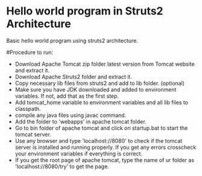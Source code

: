 # Hello world program in Struts2 Architecture
Basic hello world program using struts2 architecture.

#Procedure to run:
- Download Apache Tomcat zip folder latest version from Tomcat website and extract it.
- Download Apache Struts2 folder and extract it.
- Copy necessary lib files from struts2 and add to lib folder. (optional)
- Make sure you have JDK downloaded and added to environment variables. If not, add that as the first step.
- Add tomcat_home variable to environment variables and all lib files to classpath.
- compile any java files using javac command.
- Add the folder to 'webapps' in apache tomcat folder.
- Go to bin folder of apache tomcat and click on startup.bat to start the tomcat server.
- Use any browser and type 'localhost://8080' to check if the tomcat server is installed and running properly. If you get any errors crosscheck your environment variables if everything is correct.
- If you get the root page of apache tomcat, type the name of ur folder as 'localhost://8080/try' to get the page.
